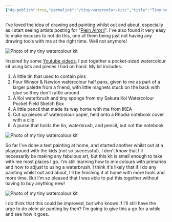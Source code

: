 ```yaml
---
{"dg-publish":true,"permalink":"/tiny-watercolor-kit/","title":"Tiny watercolour kit","tags":["tools"],"created":"2023-04-03T19:42:53.188+08:00","updated":"2023-11-01T15:05:13.875+08:00"}
---
```



I've loved the idea of drawing and painting whilst out and about, especially as I start seeing artists posting for "[Plein Airpril](https://www.warriorpainters.com/pleinairpril)". I've also found it very easy to make excuses to not do this, one of them being just not having any drawing tools with me at the right time. Well not anymore!

![Photo of my tiny watercolour kit](/img/user/assets/watercolor1.jpeg)

Inspired by some [Youtube videos](https://www.youtube.com/watch?v=naRqyVMr8oE), I put together a pocket-sized watercolour kit using bits and pieces I had on hand. My kit includes:

1. A little tin that used to contain pins
2. Four Winsor & Newton watercolour half pans, given to me as part of a larger palette from a friend, with little magnets stuck on the back with glue so they don't rattle around
3. A Koi waterbrush and tiny sponge from my Sakura Koi Watercolour Pocket Field Sketch Box
4. A little pencil that made its way home with me from IKEA
4. Cut up pieces of watercolour paper, held onto a Rhodia notebook cover with a clip
5. A purse that holds the tin, waterbrush, and pencil, but not the notebook


![Photo of my tiny watercolour kit](/img/user/assets/watercolor2.jpeg)

So far I've done a test painting at home, and started another whilst out at a playground with the kids (not so successful). I don't know that I'll necessarily be making any fabulous art, but this kit is small enough to take with me most places I go. I'm still learning how to mix colours with primaries and how to adjust to using a waterbrush. I think it's likely that if I do any painting whilst out and about, I'll be finishing it at home with more tools and more time. But I'm so pleased that I was able to put this together without having to buy anything new!

![Photo of my tiny watercolour kit](/img/user/assets/watercolor.jpeg)

I do think that this could be improved, but who knows if I'll still have the urge to do plein air panting by then? I'm going to give this a go for a while and see how it goes.

